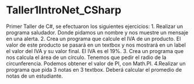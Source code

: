 # Taller1IntroNet_CSharp
Primer Taller de C#, se efectuaron los siguientes ejercicios:  1. Realizar un programa saludador. Donde pidamos un nombre y nos muestre un mensaje en una alerta.  2. Crea un programa que calcule el IVA de un producto. El valor de este producto se pasará en un textbox y nos mostrará en un label el valor del IVA y su valor final. El IVA es el 19%.  3. Crea un programa que nos calcula el área de un círculo. Tenemos que pedir el radio de la circunferencia. Podemos obtener el valor de PI, con Math.PI.  4.Realizar un programa que pida 3 notas en 3 textbox. Deberá calcular el promedio de notas de un estudiante.
